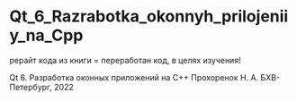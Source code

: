 # Qt_6_Razrabotka_okonnyh_prilojeniiy_na_Cpp

рерайт кода из книги =  переработан код, в целях изучения!

Qt 6. Разработка оконных приложений на C++ Прохоренок Н. А. БХВ-Петербург, 2022
